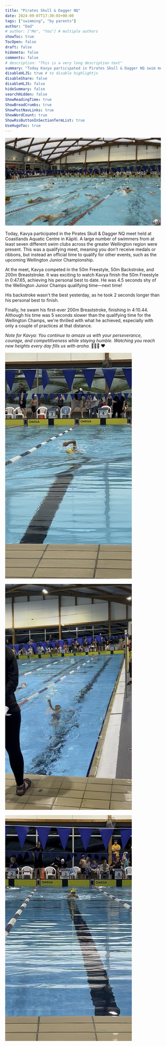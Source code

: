 ```yaml
---
title: "Pirates Skull & Dagger NQ"
date: 2024-09-07T17:30:03+00:00
tags: ["swimming", "by parents"]
author: "Dad"
# author: ["Me", "You"] # multiple authors
showToc: true
TocOpen: false
draft: false
hidemeta: false
comments: false
# description: "This is a very long description text"
summary: "Today Kavya participated in Pirates Skull & Dagger NQ swim meet. :swimming_man:"
disableHLJS: true # to disable highlightjs
disableShare: false
disableHLJS: false
hideSummary: false
searchHidden: false
ShowReadingTime: true
ShowBreadCrumbs: true
ShowPostNavLinks: true
ShowWordCount: true
ShowRssButtonInSectionTermList: true
UseHugoToc: true
---
```


![](coastlands.jpg)

Today, Kavya participated in the Pirates Skull & Dagger NQ meet held at Coastlands Aquatic Centre in Kāpiti. A large number of swimmers from at least seven different swim clubs across the greater Wellington region were present. This was a qualifying meet, meaning you don't receive medals or ribbons, but instead an official time to qualify for other events, such as the upcoming Wellington Junior Championship.

At the meet, Kavya competed in the 50m Freestyle, 50m Backstroke, and 200m Breaststroke. It was exciting to watch Kavya finish the 50m Freestyle in 0:47.65, achieving his personal best to date. He was 4.5 seconds shy of the Wellington Junior Champs qualifying time—next time!

His backstroke wasn't the best yesterday, as he took 2 seconds longer than his personal best to finish.

Finally, he swam his first-ever 200m Breaststroke, finishing in 4:10.44. Although his time was 5 seconds slower than the qualifying time for the Wellington Champs, we're thrilled with what he achieved, especially with only a couple of practices at that distance.

*Note for Kavya: You continue to amaze us with your perseverance, courage, and competitiveness while staying humble. Watching you reach new heights every day fills us with aroha.* :family_man_woman_boy: :heart:

![](50free_rz.jpg)

![](50back_rz.jpg)

![](200breast_rz.jpg)